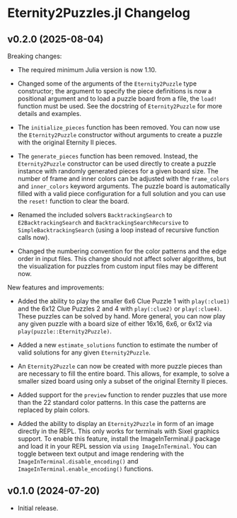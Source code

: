 Eternity2Puzzles.jl Changelog
=============================

v0.2.0 (2025-08-04)
-------------------

Breaking changes:

* The required minimum Julia version is now 1.10.

* Changed some of the arguments of the `Eternity2Puzzle` type constructor;
  the argument to specify the piece definitions is now a positional argument
  and to load a puzzle board from a file, the `load!` function must be used.
  See the docstring of `Eternity2Puzzle` for more details and examples.

* The `initialize_pieces` function has been removed. You can now use the
  `Eternity2Puzzle` constructor without arguments to create a puzzle with the
  original Eternity II pieces.

* The `generate_pieces` function has been removed. Instead, the `Eternity2Puzzle`
  constructor can be used directly to create a puzzle instance with randomly
  generated pieces for a given board size. The number of frame and inner colors
  can be adjusted with the `frame_colors` and `inner_colors` keyword arguments.
  The puzzle board is automatically filled with a valid piece configuration for
  a full solution and you can use the `reset!` function to clear the board.

* Renamed the included solvers `BacktrackingSearch` to `E2BacktrackingSearch`
  and `BacktrackingSearchRecursive` to `SimpleBacktrackingSearch` (using a loop
  instead of recursive function calls now).

* Changed the numbering convention for the color patterns and the edge order
  in input files. This change should not affect solver algorithms, but the
  visualization for puzzles from custom input files may be different now.


New features and improvements:

* Added the ability to play the smaller 6x6 Clue Puzzle 1 with `play(:clue1)`
  and the 6x12 Clue Puzzles 2 and 4 with `play(:clue2)` or `play(:clue4)`.
  These puzzles can be solved by hand. More general, you can now play any
  given puzzle with a board size of either 16x16, 6x6, or 6x12 via
  `play(puzzle::Eternity2Puzzle)`.

* Added a new `estimate_solutions` function to estimate the number of valid
  solutions for any given `Eternity2Puzzle`.

* An `Eternity2Puzzle` can now be created with more puzzle pieces than are
  necessary to fill the entire board. This allows, for example, to solve a
  smaller sized board using only a subset of the original Eternity II pieces.

* Added support for the `preview` function to render puzzles that use more
  than the 22 standard color patterns. In this case the patterns are replaced
  by plain colors.

* Added the ability to display an `Eternity2Puzzle` in form of an image directly
  in the REPL. This only works for terminals with Sixel graphics support. To
  enable this feature, install the ImageInTerminal.jl package and load it in
  your REPL session via `using ImageInTerminal`. You can toggle between text
  output and image rendering with the `ImageInTerminal.disable_encoding()` and
  `ImageInTerminal.enable_encoding()` functions.


v0.1.0 (2024-07-20)
-------------------

* Initial release.
